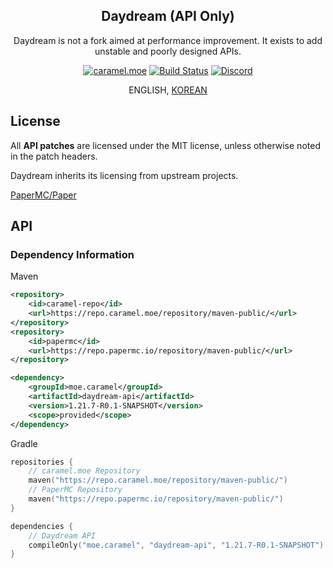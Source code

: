 <div align="center">

## Daydream (API Only)

<p>Daydream is not a fork aimed at performance improvement. It exists to add unstable and poorly designed APIs.</p>

[![caramel.moe](https://img.shields.io/badge/made%20by-caramel.moe-red)](https://caramel.moe)
[![Build Status](https://img.shields.io/github/actions/workflow/status/LemonCaramel/Daydream-API/daydream-api-build-1.21.yml)](https://github.com/LemonCaramel/Daydream-API/actions/workflows/daydream-api-build-1.21.yml)
[![Discord](https://img.shields.io/discord/534586842079821824.svg?label=server%20using%20this%20fork&logo=discord&logoColor=ffffff&color=7389D8&labelColor=6A7EC2)](https://discord.gg/f9qGtYF)

ENGLISH, [KOREAN](README_KO.md)

</div>

## License

All **API patches** are licensed under the MIT license, unless otherwise noted in the patch headers.

Daydream inherits its licensing from upstream projects.

[PaperMC/Paper](https://github.com/PaperMC/Paper)

## API

### Dependency Information
Maven
```xml
<repository>
    <id>caramel-repo</id>
    <url>https://repo.caramel.moe/repository/maven-public/</url>
</repository>
<repository>
    <id>papermc</id>
    <url>https://repo.papermc.io/repository/maven-public/</url>
</repository>

<dependency>
    <groupId>moe.caramel</groupId>
    <artifactId>daydream-api</artifactId>
    <version>1.21.7-R0.1-SNAPSHOT</version>
    <scope>provided</scope>
</dependency>
```

Gradle
```kotlin
repositories {
    // caramel.moe Repository
    maven("https://repo.caramel.moe/repository/maven-public/")
    // PaperMC Repository
    maven("https://repo.papermc.io/repository/maven-public/")
}

dependencies {
    // Daydream API
    compileOnly("moe.caramel", "daydream-api", "1.21.7-R0.1-SNAPSHOT")
}
```
